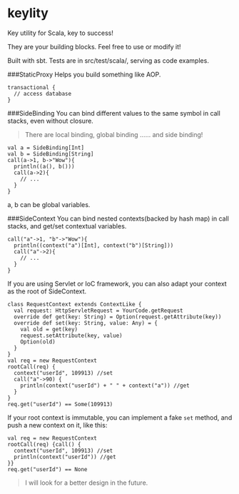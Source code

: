 keylity
=======
Key utility for Scala, key to success!

They are your building blocks. Feel free to use or modify it!

Built with sbt. Tests are in src/test/scala/, serving as code examples.

###StaticProxy
Helps you build something like AOP.
```
transactional {
  // access database
}
```

###SideBinding
You can bind different values to the same symbol in call stacks, even without closure.
> There are local binding, global binding ...... and side binding!

```
val a = SideBinding[Int]
val b = SideBinding[String]
call(a->1, b->"Wow"){
  println((a(), b()))
  call(a->2){
    // ...
  }
}
```
a, b can be global variables.

###SideContext
You can bind nested contexts(backed by hash map) in call stacks, and get/set contextual variables.
```
call("a"->1, "b"->"Wow"){
  println((context("a")[Int], context("b")[String]))
  call("a"->2){
    // ...
  }
}
```
If you are using Servlet or IoC framework, you can also adapt your context as the root of SideContext.
```
class RequestContext extends ContextLike {
  val request: HttpServletRequest = YourCode.getRequest
  override def get(key: String) = Option(request.getAttribute(key))
  override def set(key: String, value: Any) = {
    val old = get(key)
    request.setAttribute(key, value)
    Option(old)
  }
}
val req = new RequestContext
rootCall(req) {
  context("userId", 109913) //set
  call("a"->90) {
    println(context("userId") + " " + context("a")) //get
  }
}
req.get("userId") == Some(109913)
```
If your root context is immutable, you can implement a fake `set` method, and push a new context on it, like this:
```
val req = new RequestContext
rootCall(req) {call() {
  context("userId", 109913) //set
  println(context("userId")) //get
}}
req.get("userId") == None
```
>I will look for a better design in the future.
